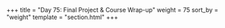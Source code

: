 +++
title = "Day 75: Final Project & Course Wrap-up"
weight = 75
sort_by = "weight"
template = "section.html"
+++
